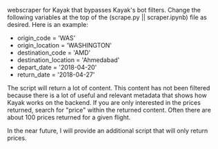 webscraper for Kayak that bypasses Kayak's bot filters. Change the following variables at the top of the (scrape.py || scraper.ipynb) file as desired. Here is an example: 

* origin_code = 'WAS'
* origin_location = 'WASHINGTON'
* destination_code = 'AMD'
* destination_location = 'Ahmedabad'
* depart_date = '2018-04-20'
* return_date = '2018-04-27'

The script will return a lot of content. This content has not been filtered because there is a lot of useful and relevant metadata that shows how Kayak works on the backend. If you are only interested in the prices returned, search for "price" within the returned content. Often there are about 100 prices returned for a given flight. 

In the near future, I will provide an additional script that will only return prices. 



